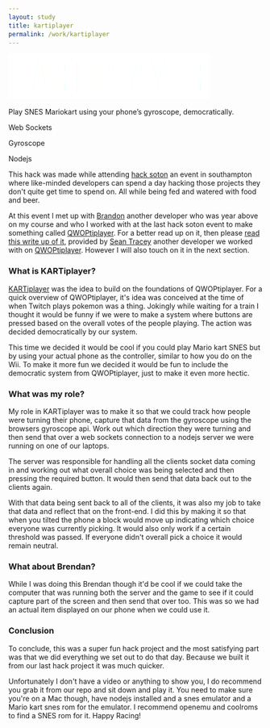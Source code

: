 ```yaml
---
layout: study
title: kartiplayer
permalink: /work/kartiplayer
---
```



<div class="hero container container--padded background--green">
  <div class="work__client">
    <div class="media-holder work-logo">
      <img class="logo--240" src="../../media/kartiplayer_logo@2x.png">
    </div>
    <p class="text--white align-center text--no-top-margin">Play SNES Mariokart using your phone’s gyroscope, democratically.</p>
  </div>
  <div class="work__roles align-center">
    <p class="text--white" >Web Sockets</p>
    <p class="text--white" >Gyroscope</p>
    <p class="text--white" >Nodejs</p>
  </div>
</div>


<div class="container container--padded content">

<p>This hack was made while attending <a href="http://hacksoton.com/">hack soton</a> an event in southampton where like-minded developers can spend a day hacking those projects they don't quite get time to spend on. All while being fed and watered with food and beer.</p>

<p>At this event I met up with <a href="http://www.twitter.com/bhawkes">Brandon</a> another developer who was year above on my course and who I worked with at the last hack soton event to make something called <a href="http://github.com/birdyboy18/QWOPtiplayer">QWOPtiplayer</a>. For a better read up on it, then please <a href="http://sean.mtracey.org/post/hacksoton-3">read this write up of it</a>, provided by <a href="http://twitter.com/seanmtracey">Sean Tracey</a> another developer we worked with on <a href="https://github.com/birdyboy18/QWOPtiplayer">QWOPtiplayer</a>. However I will also touch on it in the next section.</p>

<h3 class="h3">What is KARTiplayer?</h3>

<p><a href="http://github.com/bhawkes/KARTiplayer">KARTiplayer</a> was the idea to build on the foundations of QWOPtiplayer. For a quick overview of QWOPtiplayer, it's idea was conceived at the time of when Twitch plays pokemon was a thing. Jokingly while waiting for a train I thought it would be funny if we were to make a system where buttons are pressed based on the overall votes of the people playing. The action was decided democratically by our system.</p>

<p>This time we decided it would be cool if you could play Mario kart SNES but by using your actual phone as the controller, similar to how you do on the Wii. To make it more fun we decided it would be fun to include the democratic system from QWOPtiplayer, just to make it even more hectic.</p>

<h3 class="h3">What was my role?</h3>

<p>My role in KARTiplayer was to make it so that we could track how people were turning their phone, capture that data from the gyroscope using the browsers gyroscope api. Work out which direction they were turning and then send that over a web sockets connection to a nodejs server we were running on one of our laptops.</p>

<p>The server was responsible for handling all the clients socket data coming in and working out what overall choice was being selected and then pressing the required button. It would then send that data back out to the clients again.</p>

<p>With that data being sent back to all of the clients, it was also my job to take that data and reflect that on the front-end. I did this by making it so that when you tilted the phone a block would move up indicating which choice everyone was currently picking. It would also only work if a certain threshold was passed. If everyone didn't overall pick a choice it would remain neutral.</p>

<h3 class="h3">What about Brendan?</h3>

<p>While I was doing this Brendan though it'd be cool if we could take the computer that was running both the server and the game to see if it could capture part of the screen and then send that over too. This was so we had an actual item displayed on our phone when we could use it.</p>

<h3 class="h3">Conclusion</h3>

<p>To conclude, this was a super fun hack project and the most satisfying part was that we did everything we set out to do that day. Because we built it from our last hack project it was much quicker.</p>

<p>Unfortunately I don't have a video or anything to show you, I do recommend you grab it from our repo and sit down and play it. You need to make sure you're on a Mac though, have nodejs installed and a snes emulator and a Mario kart snes rom for the emulator. I recommend openemu and coolroms to find a SNES rom for it. Happy Racing!</p>

</div>
